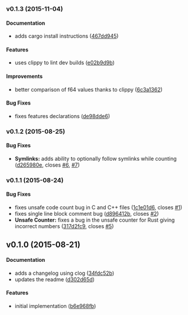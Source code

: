 <a name="v0.1.3"></a>
### v0.1.3 (2015-11-04)


#### Documentation

*   adds cargo install instructions ([467dd945](https://github.com/kbknapp/cargo-count/commit/467dd9456e6b605e1cbf48e033db9053bcfe1735))

#### Features

*   uses clippy to lint dev builds ([e02b9d9b](https://github.com/kbknapp/cargo-count/commit/e02b9d9b7381385721466677f6c80bf340aae9ae))

#### Improvements

*   better comparison of f64 values thanks to clippy ([6c3a1362](https://github.com/kbknapp/cargo-count/commit/6c3a13625fc93038dc6ab799dc023f03d2a4bfe9))

#### Bug Fixes

*   fixes features declarations ([de98dde6](https://github.com/kbknapp/cargo-count/commit/de98dde6e4d207f88130b9668c4517adf719dac7))



<a name="v0.1.2"></a>
### v0.1.2 (2015-08-25)


#### Bug Fixes

* **Symlinks:**  adds ability to optionally follow symlinks while counting ([d265980e](https://github.com/kbknapp/cargo-count/commit/d265980e8e06101c07dd3265dd2d66d834b09c58), closes [#6](https://github.com/kbknapp/cargo-count/issues/6), [#7](https://github.com/kbknapp/cargo-count/issues/7))



<a name="v0.1.1"></a>
### v0.1.1 (2015-08-24)


#### Bug Fixes

*   fixes unsafe code count bug in C and C++ files ([1c1e01d6](https://github.com/kbknapp/cargo-count/commit/1c1e01d67c0f5ad717b3842295c5fb597db65656), closes [#1](https://github.com/kbknapp/cargo-count/issues/1))
*   fixes single line block comment bug ([d896412b](https://github.com/kbknapp/cargo-count/commit/d896412bf81da6271c762ab5168d40e27e8eb988), closes [#2](https://github.com/kbknapp/cargo-count/issues/2))
* **Unsafe Counter:**  fixes a bug in the unsafe counter for Rust giving incorrect numbers ([317d2fc9](https://github.com/kbknapp/cargo-count/commit/317d2fc9964d131dbdc28fa93a6e29230143cb94), closes [#5](https://github.com/kbknapp/cargo-count/issues/5))



<a name="v0.1.0"></a>
## v0.1.0 (2015-08-21)


#### Documentation

*   adds a changelog using clog ([34fdc52b](https://github.com/kbknapp/cargo-count/commit/34fdc52b8dac02b5668a0cd9daca57ae3dd9de17))
*   updates the readme ([d302d65d](https://github.com/kbknapp/cargo-count/commit/d302d65da7614c609120011858cee0cc4e32bcc3))

#### Features

*   initial implementation ([b6e968fb](https://github.com/kbknapp/cargo-count/commit/b6e968fb2c1ff0bc5af6b21a11f83099c6fe6e68))

